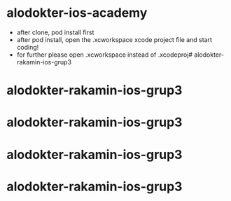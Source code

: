 # alodokter-ios-academy

* after clone, pod install first
* after pod install, open the .xcworkspace xcode project file and start coding!
* for further please open .xcworkspace instead of .xcodeproj# alodokter-rakamin-ios-grup3
# alodokter-rakamin-ios-grup3
# alodokter-rakamin-ios-grup3
# alodokter-rakamin-ios-grup3
# alodokter-rakamin-ios-grup3
